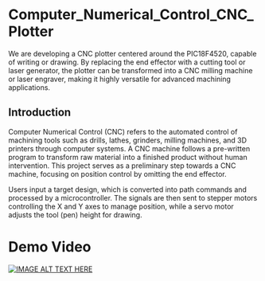 # Computer_Numerical_Control_CNC_Plotter
We are developing a CNC plotter centered around the PIC18F4520, capable of writing or drawing. By replacing the end effector with a cutting tool or laser generator, the plotter can be transformed into a CNC milling machine or laser engraver, making it highly versatile for advanced machining applications.

## **Introduction**
Computer Numerical Control (CNC) refers to the automated control of machining tools such as drills, lathes, grinders, milling machines, and 3D printers through computer systems. A CNC machine follows a pre-written program to transform raw material into a finished product without human intervention. This project serves as a preliminary step towards a CNC machine, focusing on position control by omitting the end effector.

Users input a target design, which is converted into path commands and processed by a microcontroller. The signals are then sent to stepper motors controlling the X and Y axes to manage position, while a servo motor adjusts the tool (pen) height for drawing.

# Demo Video

[![IMAGE ALT TEXT HERE](https://img.youtube.com/vi/DwVW1ssXTtQ/0.jpg)](https://www.youtube.com/watch?v=3gOxqjiQkB4)
